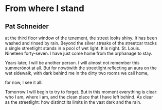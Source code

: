 # From where I stand
## Pat Schneider
at the third floor window of the tenement,
the street looks shiny.
It has been washed and rinsed by rain.
Beyond the silver streaks of the streetcar tracks
a single streetlight stands
in a pool of wet light. It is night.
St. Louis. Nineteen forty-seven.
I have just come home from the orphanage
to stay.

Years later, I will be another person.
I will almost not remember this summerónot
at all. But for nowówith the streetlight
reflecting an aura on the wet sidewalk,
with dark behind me in the dirty
two rooms we call home,

for now, I see it all.

Tomorrow I will begin to try to forget.
But in this moment everything is clear:
who I am, where I am, and the clean place
that I have left behind.
As clear as the streetlight: how distinct
its limits in the vast dark and the rain.